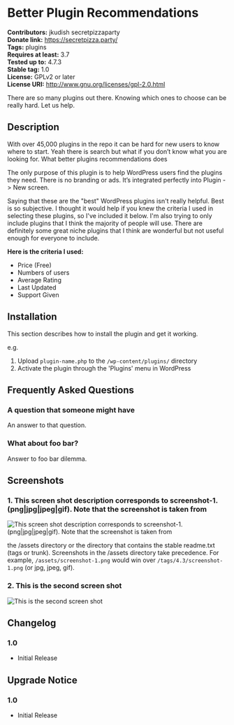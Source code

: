 # Better Plugin Recommendations #
**Contributors:** jkudish secretpizzaparty  
**Donate link:** https://secretpizza.party/  
**Tags:** plugins  
**Requires at least:** 3.7  
**Tested up to:** 4.7.3  
**Stable tag:** 1.0  
**License:** GPLv2 or later  
**License URI:** http://www.gnu.org/licenses/gpl-2.0.html  

There are so many plugins out there. Knowing which ones to choose can be really hard. Let us help.

## Description ##

With over 45,000 plugins in the repo it can be hard for new users to know where to start. Yeah there is search but what if you don’t know what you are looking for. What better plugins recommendations does 

The only purpose of this plugin is to help WordPress users find the plugins they need. There is no branding or ads. It’s integrated perfectly into Plugin -> New screen.

Saying that these are the "best" WordPress plugins isn't really helpful. Best is so subjective. I thought it would help if you knew the criteria I used in selecting these plugins, so I've included it below. I'm also trying to only include plugins that I think the majority of people will use. There are definitely some great niche plugins that I think are wonderful but not useful enough for everyone to include.

**Here is the criteria I used:**

* Price (Free)
* Numbers of users
* Average Rating
* Last Updated
* Support Given

## Installation ##

This section describes how to install the plugin and get it working.

e.g.

1. Upload `plugin-name.php` to the `/wp-content/plugins/` directory
1. Activate the plugin through the 'Plugins' menu in WordPress

## Frequently Asked Questions ##

### A question that someone might have ###

An answer to that question.

### What about foo bar? ###

Answer to foo bar dilemma.

## Screenshots ##

### 1. This screen shot description corresponds to screenshot-1.(png|jpg|jpeg|gif). Note that the screenshot is taken from ###
![This screen shot description corresponds to screenshot-1.(png|jpg|jpeg|gif). Note that the screenshot is taken from](http://ps.w.org/better-plugin-recommendations/assets/screenshot-1.png)

the /assets directory or the directory that contains the stable readme.txt (tags or trunk). Screenshots in the /assets
directory take precedence. For example, `/assets/screenshot-1.png` would win over `/tags/4.3/screenshot-1.png`
(or jpg, jpeg, gif).
### 2. This is the second screen shot ###
![This is the second screen shot](http://ps.w.org/better-plugin-recommendations/assets/screenshot-2.png)


## Changelog ##

### 1.0 ###
* Initial Release

## Upgrade Notice ##

### 1.0 ###
* Initial Release
